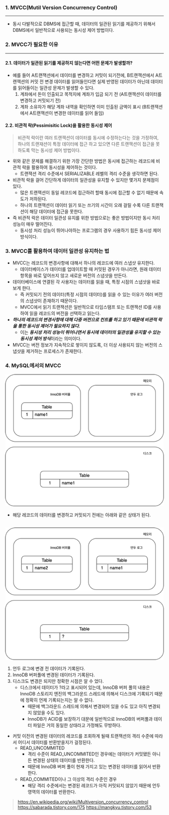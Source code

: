 ### 1. MVCC(Mutil Version Concurrency Control)
---

- 동시 다발적으로 DBMS에 접근할 때, 데이터의 일관된 읽기를 제공하기 위해서 DBMS에서 일반적으로 사용되는 동시성 제어 방법이다.


### 2. MVCC가 필요한 이유
---

#### 2.1. 데이터가 일관된 읽기를 제공하지 않는다면 어떤 문제가 발생할까?
- 예를 들어 A트랜잭션에서 데이터를 변경하고 커밋이 되기전에, B트랜잭션에서 A트랜잭션의 커밋 전 변경 데이터를 읽어들인다면 실제 반영된 데이터가 아닌데 데이터를 읽어들이는 일관성 문제가 발생할 수 있다.
  1. 계좌에서 돈이 인출되고 목적지에 계좌가 입금 되기 전 (A트랜잭션이 데이터를 변경하고 커밋되기 전)
  2. 계좌 소유자가 해당 계좌 내역을 확인하면 이미 인출된 금액이 표시 (B트랜잭션에서 A트랜잭션이 변경한 데이터를 읽어 들임)

#### 2.2. 비관적 락(Pessimisitic Lock)을 활용한 동시성 제어

> 비관적 락이란 여러 트랜잭션이 데이터를 동시에 수정하는다는 것을 가정하여, 하나의 트랜재션이 특정 데이터에 접근 하고 있으면 다른 트랜잭션이 접근을 못하도록 막는 동시성 제어 방법이다.

- 위와 같은 문제를 해결하기 위한 가장 간단한 방법은 동시에 접근하는 레코드에 비관적 락을 활용하여 동시성을 제어하는 것이다.
  - 트랜잭션 격리 수준에서 SERIALIZABLE 레벨의 격리 수준을 생각하면 된다.
- 비관적 락을 걸어 간단하게 데이터의 일관성을 유지할 수 있지만 몇가지 문제점이 있다.
  - 많은 트랜잭션이 동일 레코드에 접근하려 할때 동시에 접근할 수 없기 때문에 속도가 저하된다.
  - 하나의 트랜잭션이 데이터 읽기 또는 쓰기의 시간이 오래 걸릴 수록 다른 트랜잭션이 해당 데이터에 접근을 못한다.
- 즉 비관적 락은 데이터 일관성 유지를 위한 방법으로는 좋은 방법이지만 동시 처리 성능이 매우 떨어진다.
  - 동시성 처리 성능이 뛰어나야하는 프로그램의 경우 사용하기 힘든 동시성 제어 방식이다.

### 3. MVCC를 활용하여 데이터 일관성 유지하는 법

- MVCC는 레코드의 변경사항에 대해서 하나의 레코드에 여러 스냅샷 유지한다.
  - 데이터베이스가 데이터를 업데이트할 때 커밋된 경우가 아니라면, 원래 데이터 항목을 바로 덮어쓰지 않고 새로운 버전의 스냅샷을 만든다.
- 데이터베이스에 연결된 각 사용자는 데이터를 읽을 때, 특정 시점의 스냅샷을 바로보게 한다.
  - 즉 커밋되기 전의 데이터(특정 시점의 데이터)를 읽을 수 있는 이유가 여러 버전의 스냅샷이 존재하기 때문이다.
  - MVCC에서 읽기 트랜잭션은 일반적으로 타임스탬프 또는 트랜잭션 ID를 사용하여 읽을 레코드의 버전을 선택하고 읽는다.
- ***하나의 레코드의 변경사항에 대해 다중 버전으로 컨트롤 하고 있기 때문에 비관적 락을 통한 동시성 제어가 필요하지 않다.***
  - 이는 ***동시성 처리 성능이 뛰어나면서 동시에 데이터의 일관성을 유지할 수 있는 동시성 제어 방식***이라는 의미이다.
- MVCC는 버전 정보가 지속적으로 쌓이지 않도록, 더 이상 사용되지 않는 버전의 스냅샷을 제거하는 프로세스가 존재한다.

### 4. MySQL에서의 MVCC


![](./img/MVCC_1.png)
- 해당 레코드의 데이터를 변경하고 커밋되기 전에는 아래와 같은 상태가 된다.
<br/><br/>

![](./img/MVCC_2.png)

1. 언두 로그에 변경 전 데이터가 기록된다.
2. InnoDB 버퍼풀에 변경된 데이터가 기록된다.
3. 디스크도 변경은 되지만 정확한 시점은 알 수 었다.
   - 디스크에서 데이터가 ?라고 표시되어 있는데, InnoDB 버퍼 풀의 내용은 InnoDB 스토리지 엔진의 백그라운드 스레드에 의해서 디스크에 기록되기 때문에 정확히 언제 기록되는지는 알 수 없다.
     -  때문에 백그라운드 스레드에 의해서 변경되어 있을 수도 있고 아직 변경되지 않았을 수도 있다.
     - InnoDB가 ACID를 보장하기 대문에 일반적으로 InnoDB의 버퍼풀과 데이터 파일은 거의 동일한 상태라고 가정해도 무방하다.

- 커밋 이전의 변경된 데이터의 레코드를 조회하게 될때 트랜잭션의 격리 수준에 따라서 어디서 데이터를 반환받을지가 걸정된다.
  - READ_UNCOMMITED
    - 격리 수준이 READ_UNCOMMITED인 경우에는 데이터가 커밋됐든 아니든 변경된 상태의 데이터를 반환한다.
    - 때문에 InnoDB 버퍼 풀이 현재 가지고 있는 변경된 데이터를 읽어서 반환한다.
  - READ_COMMITED이나 그 이상의 격리 수준인 경우
    - 해당 격리 수준에서는 변경된 레코드가 아직 커밋되지 않았기 때문에 언두 영역의 데이터를 반환한다.




> https://en.wikipedia.org/wiki/Multiversion_concurrency_control
> https://sabarada.tistory.com/175
> https://mangkyu.tistory.com/53